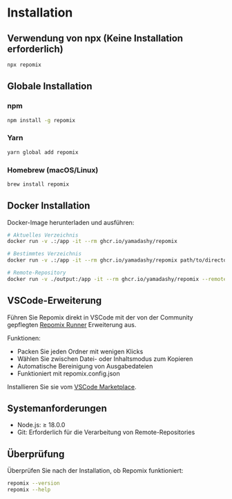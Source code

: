 # Installation

## Verwendung von npx (Keine Installation erforderlich)

```bash
npx repomix
```

## Globale Installation

### npm
```bash
npm install -g repomix
```

### Yarn
```bash
yarn global add repomix
```

### Homebrew (macOS/Linux)
```bash
brew install repomix
```

## Docker Installation

Docker-Image herunterladen und ausführen:

```bash
# Aktuelles Verzeichnis
docker run -v .:/app -it --rm ghcr.io/yamadashy/repomix

# Bestimmtes Verzeichnis
docker run -v .:/app -it --rm ghcr.io/yamadashy/repomix path/to/directory

# Remote-Repository
docker run -v ./output:/app -it --rm ghcr.io/yamadashy/repomix --remote yamadashy/repomix
```

## VSCode-Erweiterung

Führen Sie Repomix direkt in VSCode mit der von der Community gepflegten [Repomix Runner](https://marketplace.visualstudio.com/items?itemName=DorianMassoulier.repomix-runner) Erweiterung aus.

Funktionen:
- Packen Sie jeden Ordner mit wenigen Klicks
- Wählen Sie zwischen Datei- oder Inhaltsmodus zum Kopieren
- Automatische Bereinigung von Ausgabedateien
- Funktioniert mit repomix.config.json

Installieren Sie sie vom [VSCode Marketplace](https://marketplace.visualstudio.com/items?itemName=DorianMassoulier.repomix-runner).

## Systemanforderungen

- Node.js: ≥ 18.0.0
- Git: Erforderlich für die Verarbeitung von Remote-Repositories

## Überprüfung

Überprüfen Sie nach der Installation, ob Repomix funktioniert:

```bash
repomix --version
repomix --help
```

